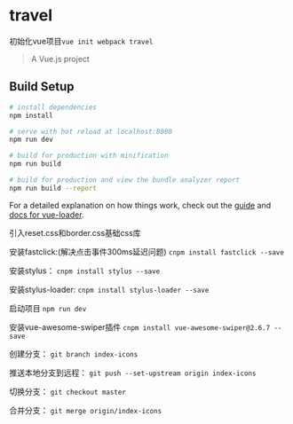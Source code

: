 # travel

初始化vue项目`vue init webpack travel`

> A Vue.js project

## Build Setup

``` bash
# install dependencies
npm install

# serve with hot reload at localhost:8080
npm run dev

# build for production with minification
npm run build

# build for production and view the bundle analyzer report
npm run build --report
```

For a detailed explanation on how things work, check out the [guide](http://vuejs-templates.github.io/webpack/) and [docs for vue-loader](http://vuejs.github.io/vue-loader).

引入reset.css和border.css基础css库

安装fastclick:(解决点击事件300ms延迟问题)
`cnpm install fastclick --save`

安装stylus：
`cnpm install stylus --save`

安装stylus-loader:
`cnpm install stylus-loader --save`

启动项目
`npm run dev`

安装vue-awesome-swiper插件
`cnpm install vue-awesome-swiper@2.6.7 --save`

创建分支：
`git branch index-icons`

推送本地分支到远程：
`git push --set-upstream origin index-icons`

切换分支：
`git checkout master`

合并分支：
`git merge origin/index-icons`